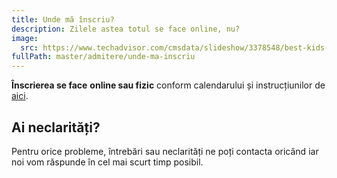 ```yaml
---
title: Unde mă înscriu?
description: Zilele astea totul se face online, nu?
image:
  src: https://www.techadvisor.com/cmsdata/slideshow/3378548/best-kids-tablets_thumb1200_4-3.jpg
fullPath: master/admitere/unde-ma-inscriu
---
```

**Înscrierea se face** **online sau fizic** conform calendarului și instrucțiunilor de [aici](https://admitere.ac.upt.ro/master/admitere/calendarul-admiterii-master-sesiunea-iulie/).

<Attachment label="Documentele necesare" internal="master/admitere/documente-necesare22"></Attachment>

<Block color="yellow">

## Ai neclarități?

Pentru orice probleme, întrebări sau neclarități ne poți contacta oricând iar noi vom răspunde în cel mai scurt timp posibil.

<Attachment label="admitere.ac@upt.ro" external="mailto:admitere.ac@upt.ro"></Attachment>

<Attachment label="Facebook" external="https://facebook.com/ac.upt.ro"></Attachment>

</Block>